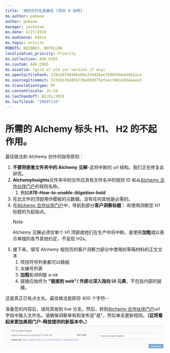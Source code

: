 ```yaml
---
title: '相同文件名是最佳 [规则 #-说明]'
ms.author: pebaum
author: pebaum
manager: jackiesm
ms.date: 4/27/2018
ms.audience: Admin
ms.topic: article
ROBOTS: NOINDEX, NOFOLLOW
localization_priority: Priority
ms.collection: Adm_O365
ms.custom: Adm_O365
ms.assetid: (guid of old soc version if any)
ms.openlocfilehash: 278a26f4b986a85e33442baef690d3bb44462ace
ms.sourcegitcommit: 32355b76d45b730a069575efeec708149d4aeaa3
ms.translationtype: MT
ms.contentlocale: zh-CN
ms.lasthandoff: 02/01/2019
ms.locfileid: "29697120"
---
```

# <a name="required-alchemy-header-h1-h2s-dont-work"></a>所需的 Alchemy 标头 H1、 H2 的不起作用。
最佳做法和 Alchemy 创作的指导原则：

1. **不要将嵌套文件夹中的 Alchemy 见解**-这将中断的 url 结构。我们正在修复此研究。
1. **AlchemyInsights**文件夹中的文件应具有文件名中的规则 ID 和从[Alchemy 合作伙伴门户](https://alchemyportal.azurewebsites.net)的规则名称。
    1. 例如***976-How-to-enable-litigation-hold***
1. 在此文件的顶部用作模板的元数据。没有任何其他是必需的。
1. 在[Alchemy 合作伙伴门户](https://alchemyportal.azurewebsites.net)中，导航到部分**客户洞察标题：** 和使用洞察您 H1 标题的为起始点。 
    > [!NOTE]
    > Alchemy 见解必须仅单个 H1 顶部或他们在生产中将中断。是使用**加粗**或以表示单独的各节其他约定，不呈现 H2s。
1. 接下来，填写 Alchemy 规则页的客户洞察力部分中使用的草稿材料的正文文本
    1. 项目符号列表都可以精细
    1. 太编号列表
    1. **加粗**和*倾斜*是 a-ok
    1. 链接应始终为 **"链接到 web"/ 外部**或**深入指向 UI 元素**，不包括内部的链接。

这是真正已有点太长。最佳做法是即将 400 个字符--

准备您的内容后，请将其拖到 live 分支。然后，转到[Alchemy 合作伙伴门户](https://alchemyportal.azurewebsites.net)url 字段中输入文件名。请确保洞察审核和发布说"是"，然后单击更新规则。**（这将看起来更加美观门户-释放提供的新版本中。）**
 ![url 字段](media/for-content-team.PNG)

